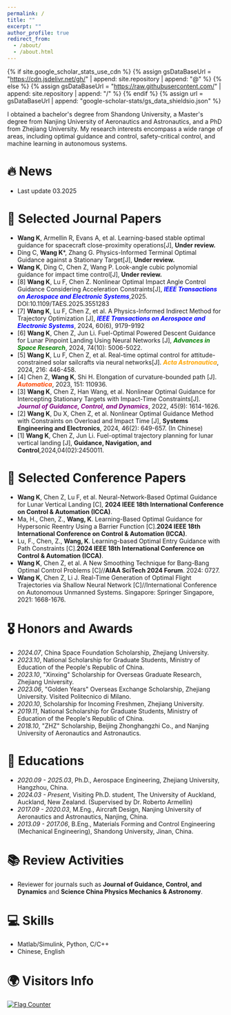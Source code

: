 ```yaml
---
permalink: /
title: ""
excerpt: ""
author_profile: true
redirect_from: 
  - /about/
  - /about.html
---
```


{% if site.google_scholar_stats_use_cdn %}
{% assign gsDataBaseUrl = "https://cdn.jsdelivr.net/gh/" | append: site.repository | append: "@" %}
{% else %}
{% assign gsDataBaseUrl = "https://raw.githubusercontent.com/" | append: site.repository | append: "/" %}
{% endif %}
{% assign url = gsDataBaseUrl | append: "google-scholar-stats/gs_data_shieldsio.json" %}

<span class='anchor' id='about-me'></span>
I obtained a bachelor's degree from Shandong University, a Master's degree from Nanjing University of Aeronautics and Astronautics, and a PhD from Zhejiang University. My research interests encompass a wide range of areas, including optimal guidance and control, safety-critical control, and machine learning in autonomous systems. 

# 🔥 News
- Last update 03.2025

# 📝 Selected Journal Papers
- **Wang K**, Armellin R, Evans A, et al. Learning-based stable optimal guidance for spacecraft close-proximity operations[J], **Under review.**
- Ding C, **Wang K***, Zhang G. Physics-Informed Terminal Optimal Guidance against a Stationary Target[J], **Under review.**
- **Wang K**, Ding C, Chen Z, Wang P. Look-angle cubic polynomial guidance for impact time control[J], **Under review.**
- [8] **Wang K**, Lu F, Chen Z. Nonlinear Optimal Impact Angle Control Guidance Considering Acceleration Constraints[J], <span style="color:blue;"><em><strong>IEEE Transactions on Aerospace and Electronic Systems</strong></em></span>,2025. DOI:10.1109/TAES.2025.3551283
- [7] **Wang K**, Lu F, Chen Z, et al. A Physics-Informed Indirect Method for Trajectory Optimization [J], <span style="color:blue;"><em><strong>IEEE Transactions on Aerospace and Electronic Systems</strong></em></span>, 2024, 60(6), 9179-9192
- [6] **Wang K**, Chen Z, Jun Li. Fuel-Optimal Powered Descent Guidance for Lunar Pinpoint Landing Using Neural Networks [J], <span style="color:green;"><em><strong>Advances in Space Research</strong></em></span>, 2024, 74(10): 5006-5022.
- [5] **Wang K**, Lu F, Chen Z, et al. Real-time optimal control for attitude-constrained solar sailcrafts via neural networks[J]. <span style="color:orange;"><em><strong>Acta Astronautica</strong></em></span>, 2024, 216: 446-458.
- [4] Chen Z, **Wang K**, Shi H. Elongation of curvature-bounded path [J]. <span style="color:#FF4500;"><em><strong>Automatica</strong></em></span>, 2023, 151: 110936.
- [3] **Wang K**, Chen Z, Han Wang, et al. Nonlinear Optimal Guidance for Intercepting Stationary Targets with Impact-Time Constraints[J]. <span style="color:purple;"><em><strong>Journal of Guidance, Control, and Dynamics</strong></em></span>, 2022, 45(9): 1614-1626.
- [2] **Wang K**, Du X, Chen Z, et al. Nonlinear Optimal Guidance Method with Constraints on Overload and Impact Time [J], **Systems Engineering and Electronics**, 2024, 46(2): 649-657. (In Chinese)
- [1] **Wang K**, Chen Z, Jun Li. Fuel-optimal trajectory planning for lunar vertical landing [J], **Guidance, Navigation, and Control**,2024,04(02):2450011.

# 📝 Selected Conference Papers
- **Wang K**, Chen Z, Lu F, et al. Neural-Network-Based Optimal Guidance for Lunar Vertical Landing [C], **2024 IEEE 18th International Conference on Control & Automation (ICCA)**.
- Ma, H., Chen, Z., **Wang, K**. Learning-Based Optimal Guidance for Hypersonic Reentry Using a Barrier Function [C].**2024 IEEE 18th International Conference on Control & Automation (ICCA)**.
- Lu, F., Chen, Z., **Wang, K**. Learning-based Optimal Entry Guidance with Path Constraints [C].**2024 IEEE 18th International Conference on Control & Automation (ICCA)**.
- **Wang K**, Chen Z, et al. A New Smoothing Technique for Bang-Bang Optimal Control Problems [C]//**AIAA SciTech 2024 Forum**. 2024: 0727. 
- **Wang K**, Chen Z, Li J. Real-Time Generation of Optimal Flight Trajectories via Shallow Neural Network [C]//International Conference on Autonomous Unmanned Systems. Singapore: Springer Singapore, 2021: 1668-1676.

# 🎖 Honors and Awards
- *2024.07*, China Space Foundation Scholarship, Zhejiang University. 
- *2023.10*, National Scholarship for Graduate Students, Ministry of Education of the People's Republic of China. 
- *2023.10*, "Xinxing" Scholarship for Overseas Graduate Research, Zhejiang University. 
- *2023.06*, "Golden Years" Overseas Exchange Scholarship, Zhejiang University. Visited Politecnico di Milano.
- *2020.10*, Scholarship for Incoming Freshmen, Zhejiang University. 
- *2019.11*, National Scholarship for Graduate Students, Ministry of Education of the People's Republic of China. 
- *2018.10*, "ZHZ" Scholarship, Beijing Zhonghangzhi Co., and Nanjing University of Aeronautics and Astronautics. 

# 📖 Educations
- *2020.09 - 2025.03*, Ph.D., Aerospace Engineering, Zhejiang University, Hangzhou, China.
- *2024.03 - Present*, Visiting Ph.D. student, The University of Auckland, Auckland, New Zealand. (Supervised by Dr. Roberto Armellin)
- *2017.09 - 2020.03*, M.Eng., Aircraft Design, Nanjing University of Aeronautics and Astronautics, Nanjing, China.
- *2013.09 - 2017.06*, B.Eng., Materials Forming and Control Engineering (Mechanical Engineering), Shandong University, Jinan, China.

# 📚 Review Activities
- Reviewer for journals such as **Journal of Guidance, Control, and Dynamics** and **Science China Physics Mechanics &
Astronomy**.

# 💻 Skills
- Matlab/Simulink, Python, C/C++
- Chinese, English
  
# 🌍 Visitors Info
 <a href="https://info.flagcounter.com/LJvB"><img src="https://s01.flagcounter.com/count2/LJvB/bg_FFFFFF/txt_000000/border_CCCCCC/columns_2/maxflags_10/viewers_0/labels_0/pageviews_1/flags_0/percent_0/" alt="Flag Counter" border="0"></a>

